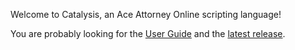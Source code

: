 Welcome to Catalysis, an Ace Attorney Online scripting language!

You are probably looking for the [User Guide](https://github.com/Enthalpy-AC/catalysis/wiki/User-Guide) and the [latest release](https://github.com/Enthalpy-AC/catalysis/releases).